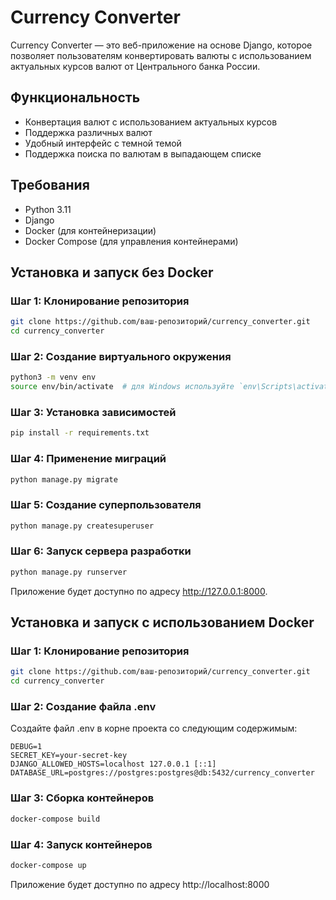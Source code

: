 # Currency Converter

Currency Converter — это веб-приложение на основе Django, которое позволяет пользователям конвертировать валюты с использованием актуальных курсов валют от Центрального банка России.

## Функциональность

- Конвертация валют с использованием актуальных курсов
- Поддержка различных валют
- Удобный интерфейс с темной темой
- Поддержка поиска по валютам в выпадающем списке

## Требования

- Python 3.11
- Django
- Docker (для контейнеризации)
- Docker Compose (для управления контейнерами)

## Установка и запуск без Docker

### Шаг 1: Клонирование репозитория
```bash
git clone https://github.com/ваш-репозиторий/currency_converter.git
cd currency_converter
```

### Шаг 2: Создание виртуального окружения
```bash
python3 -m venv env
source env/bin/activate  # для Windows используйте `env\Scripts\activate`
```

### Шаг 3: Установка зависимостей
```bash
pip install -r requirements.txt
```

### Шаг 4: Применение миграций
```bash
python manage.py migrate
```

### Шаг 5: Создание суперпользователя
```bash
python manage.py createsuperuser
```

### Шаг 6: Запуск сервера разработки
```bash
python manage.py runserver
```
Приложение будет доступно по адресу http://127.0.0.1:8000.

## Установка и запуск с использованием Docker

### Шаг 1: Клонирование репозитория
```bash
git clone https://github.com/ваш-репозиторий/currency_converter.git
cd currency_converter
```

### Шаг 2: Создание файла .env
Создайте файл .env в корне проекта со следующим содержимым:
```env
DEBUG=1
SECRET_KEY=your-secret-key
DJANGO_ALLOWED_HOSTS=localhost 127.0.0.1 [::1]
DATABASE_URL=postgres://postgres:postgres@db:5432/currency_converter
```

### Шаг 3: Сборка контейнеров
```bash
docker-compose build
```

### Шаг 4: Запуск контейнеров
```bash
docker-compose up
```

Приложение будет доступно по адресу http://localhost:8000
